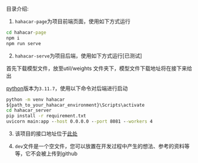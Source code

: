 目录介绍:

1. `hahacar-page`为项目前端页面，使用如下方式运行
``` cmd
cd hahacar-page
npm i
npm run serve
```

2. `hahacar-serve`为项目后端，使用如下方式运行[已测试]

首先下载模型文件，放至util/weights 文件夹下，模型文件下载地址将在接下来给出

[python](https://www.python.org/downloads/release/python-3117/)版本为`3.11.7`，使用以下命令对后端进行启动
``` cmd
python -m venv hahacar
${path_to_your_hahacar_environment}\Scripts\activate
cd hahacar_server
pip install -r requirement.txt
uvicorn main:app --host 0.0.0.0 --port 8081 --workers 4
```


3. 该项目的接口地址位于[此处](https://apifox.com/apidoc/shared-4d9bbf09-7f74-4266-9663-eef4bc1aceb6)

4. `dev`文件是一个空文件，您可以放置在开发过程中产生的想法、参考的资料等等，它不会被上传到github



  
   



